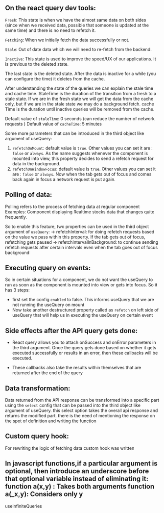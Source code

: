 ## On the react query dev tools:

`Fresh`: This state is when we have the almost same data on both sides (since when we received data, possible that someone is updated at the same time) and there is no need to refetch it.

`Fetching`: When we initially fetch the data successfully or not.

`Stale`: Out of date data which we will need to re-fetch from the backend.

`Inactive`: This state is used to improve the speed/UX of our applications. It is previous to the deleted state.

The last state is the deleted state. After the data is inactive for a while (you can configure the time) it deletes from the cache.

After understanding the state of the queries we can explain the stale time and cache time. StaleTime is the duration of the transition from a fresh to a stale state. If we are in the fresh state we will get the data from the cache only, but if we are in the stale state we may do a background fetch. cache Time is the duration until inactive queries will be removed from the cache.

Default value of `staleTime`: 0 seconds (can reduce the number of network requests )
Default value of `cacheTime`: 5 minutes

Some more parameters that can be introduced in the third object like argument of useQuery:

1. `refetchOnMount`: default value is `true`. Other values you can set it are : `false` or `always`. As the name suggests whenever the component is mounted into view, this property decides to send a refetch request for data in the background.
2. `refetchOnWindowFocus`: default value is `true`. Other values you can set it are : `false` or `always`. Now when the tab gets out of focus and comes back again in focus a network request is put again.

## Polling of data:

Polling refers to the process of fetching data at regular component
Examples: Component displaying Realtime stocks data that changes quite frequently.

So to enable this feature, two properties can be used in the third object argument of `useQuery`:
-> refetchInterval: for doing refetch requests based on the value we pass within this property. If the tab gets out of focus,
refetching gets paused
-> refetchIntervalInBackground: to continue sending refetch requests after certain intervals even when the tab goes out of focus background

## Executing query on events:

So in certain situations for a component, we do not want the useQuery to run as soon as the component is mounted into view or gets into focus.
So it has 3 steps:

- first set the config `enabled` to false. This informs useQuery that we are not running the useQuery on mount
- Now take another destructured property called as `refetch` on left side of useQuery that will help us in executing the useQuery on certain event


## Side effects after the API query gets done:
- React query allows you to attach onSuccess and onError parameters in the third argument. Once the query gets done based on whether it gets executed successfully or results in an error, then these callbacks will be executed.

- These callbacks also take the results within themselves that are returned after the end of the query

## Data transformation:
Data returned from the API response can be transformed into a specific part using the `select` config that can be passed into the third object like argument of useQuery. this select option takes the overall api response and returns the modified part. there is the need of mentioning the response on the spot of definition and writing the function

## Custom query hook:
For rewriting the logic of fetching data custom hook was written


In javascript functions,if a particular argument is optional, then introduce an underscore before that optional variable instead of eliminating it:
function a(x,y) : Takes both arguments
function a(_x,y): Considers only y
-

useInfiniteQueries